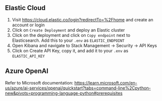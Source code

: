 ## Elastic Cloud 

1. Visit https://cloud.elastic.co/login?redirectTo=%2Fhome and create an account or login
2. Click on ```Create Deployment``` and deploy an Elastic cluster 
3. Click on the deployment and click on ```Copy endpoint``` next to Elasticsearch. Add this to your ```.env``` as ```ELASTIC_ENDPOINT```
4. Open Kibana and navigate to Stack Management -> Security -> API Keys
5. Click on Create API Key, copy it, and add it to your ```.env``` as ```ELASTIC_API_KEY```

## Azure OpenAI 

Refer to Microsoft documentation:
https://learn.microsoft.com/en-us/azure/ai-services/openai/quickstart?tabs=command-line%2Cpython-new&pivots=programming-language-python#prerequisites